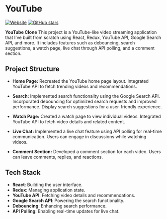 # YouTube 

[![Website](https://img.shields.io/website?url=https%3A%2F%2Fyoutube-mocha-eta.vercel.app%2F)](https://youtube-mocha-eta.vercel.app/)
[![GitHub stars](https://img.shields.io/github/stars/YourGitHubUsername/YourRepoName)](https://github.com/saif580/Youtube/stargazers)

<b>YouTube Clone</b>
This project is a YouTube-like video streaming application that I've built from scratch using React, Redux, YouTube API, Google Search API, and more. It includes features such as debouncing, search suggestions, a watch page, live chat through API polling, and a comment section.

## Project Structure

- **Home Page:** Recreated the YouTube home page layout. Integrated YouTube API to fetch trending videos and recommendations.

- **Search:** Implemented search functionality using the Google Search API. Incorporated debouncing for optimized search requests and improved performance. Display search suggestions for a user-friendly experience.

- **Watch Page:** Created a watch page to view individual videos. Integrated YouTube API to fetch video details and related content.

- **Live Chat:** Implemented a live chat feature using API polling for real-time communication. Users can engage in discussions while watching videos.

- **Comment Section:** Developed a comment section for each video. Users can leave comments, replies, and reactions.

## Tech Stack

- **React**: Building the user interface.
- **Redux**: Managing application state.
- **YouTube API**: Fetching video details and recommendations.
- **Google Search API**: Powering the search functionality.
- **Debouncing**: Enhancing search performance.
- **API Polling**: Enabling real-time updates for live chat.


